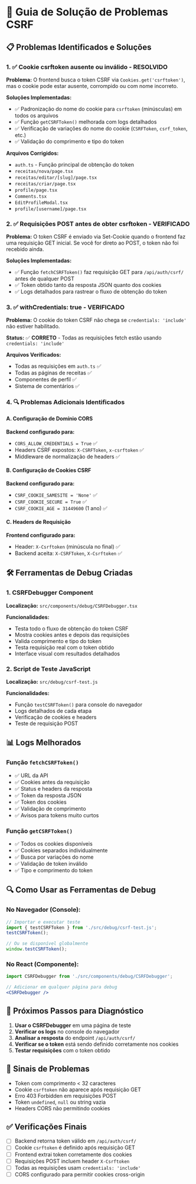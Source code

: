 # 🔧 Guia de Solução de Problemas CSRF

## 📋 Problemas Identificados e Soluções

### 1. ✅ **Cookie csrftoken ausente ou inválido** - RESOLVIDO

**Problema:** O frontend busca o token CSRF via `Cookies.get('csrftoken')`, mas o cookie pode estar ausente, corrompido ou com nome incorreto.

**Soluções Implementadas:**
- ✅ Padronização do nome do cookie para `csrftoken` (minúsculas) em todos os arquivos
- ✅ Função `getCSRFToken()` melhorada com logs detalhados
- ✅ Verificação de variações do nome do cookie (`CSRFToken`, `csrf_token`, etc.)
- ✅ Validação do comprimento e tipo do token

**Arquivos Corrigidos:**
- `auth.ts` - Função principal de obtenção do token
- `receitas/nova/page.tsx`
- `receitas/editar/[slug]/page.tsx` 
- `receitas/criar/page.tsx`
- `profile/page.tsx`
- `Comments.tsx`
- `EditProfileModal.tsx`
- `profile/[username]/page.tsx`

### 2. ✅ **Requisições POST antes de obter csrftoken** - VERIFICADO

**Problema:** O token CSRF é enviado via Set-Cookie quando o frontend faz uma requisição GET inicial. Se você for direto ao POST, o token não foi recebido ainda.

**Soluções Implementadas:**
- ✅ Função `fetchCSRFToken()` faz requisição GET para `/api/auth/csrf/` antes de qualquer POST
- ✅ Token obtido tanto da resposta JSON quanto dos cookies
- ✅ Logs detalhados para rastrear o fluxo de obtenção do token

### 3. ✅ **withCredentials: true** - VERIFICADO

**Problema:** O cookie do token CSRF não chega se `credentials: 'include'` não estiver habilitado.

**Status:** ✅ **CORRETO** - Todas as requisições fetch estão usando `credentials: 'include'`

**Arquivos Verificados:**
- Todas as requisições em `auth.ts` ✅
- Todas as páginas de receitas ✅
- Componentes de perfil ✅
- Sistema de comentários ✅

### 4. 🔍 **Problemas Adicionais Identificados**

#### A. Configuração de Domínio CORS
**Backend configurado para:**
- `CORS_ALLOW_CREDENTIALS = True` ✅
- Headers CSRF expostos: `X-CSRFToken`, `x-csrftoken` ✅
- Middleware de normalização de headers ✅

#### B. Configuração de Cookies CSRF
**Backend configurado para:**
- `CSRF_COOKIE_SAMESITE = 'None'` ✅
- `CSRF_COOKIE_SECURE = True` ✅
- `CSRF_COOKIE_AGE = 31449600` (1 ano) ✅

#### C. Headers de Requisição
**Frontend configurado para:**
- Header: `X-Csrftoken` (minúscula no final) ✅
- Backend aceita: `X-CSRFToken`, `X-Csrftoken` ✅

## 🛠️ Ferramentas de Debug Criadas

### 1. CSRFDebugger Component
**Localização:** `src/components/debug/CSRFDebugger.tsx`

**Funcionalidades:**
- Testa todo o fluxo de obtenção do token CSRF
- Mostra cookies antes e depois das requisições
- Valida comprimento e tipo do token
- Testa requisição real com o token obtido
- Interface visual com resultados detalhados

### 2. Script de Teste JavaScript
**Localização:** `src/debug/csrf-test.js`

**Funcionalidades:**
- Função `testCSRFToken()` para console do navegador
- Logs detalhados de cada etapa
- Verificação de cookies e headers
- Teste de requisição POST

## 📊 Logs Melhorados

### Função `fetchCSRFToken()`
- ✅ URL da API
- ✅ Cookies antes da requisição
- ✅ Status e headers da resposta
- ✅ Token da resposta JSON
- ✅ Token dos cookies
- ✅ Validação de comprimento
- ✅ Avisos para tokens muito curtos

### Função `getCSRFToken()`
- ✅ Todos os cookies disponíveis
- ✅ Cookies separados individualmente
- ✅ Busca por variações do nome
- ✅ Validação de token inválido
- ✅ Tipo e comprimento do token

## 🔍 Como Usar as Ferramentas de Debug

### No Navegador (Console):
```javascript
// Importar e executar teste
import { testCSRFToken } from './src/debug/csrf-test.js';
testCSRFToken();

// Ou se disponível globalmente
window.testCSRFToken();
```

### No React (Componente):
```jsx
import CSRFDebugger from './src/components/debug/CSRFDebugger';

// Adicionar em qualquer página para debug
<CSRFDebugger />
```

## 🎯 Próximos Passos para Diagnóstico

1. **Usar o CSRFDebugger** em uma página de teste
2. **Verificar os logs** no console do navegador
3. **Analisar a resposta** do endpoint `/api/auth/csrf/`
4. **Verificar se o token** está sendo definido corretamente nos cookies
5. **Testar requisições** com o token obtido

## 🚨 Sinais de Problemas

- Token com comprimento < 32 caracteres
- Cookie `csrftoken` não aparece após requisição GET
- Erro 403 Forbidden em requisições POST
- Token `undefined`, `null` ou string vazia
- Headers CORS não permitindo cookies

## ✅ Verificações Finais

- [ ] Backend retorna token válido em `/api/auth/csrf/`
- [ ] Cookie `csrftoken` é definido após requisição GET
- [ ] Frontend extrai token corretamente dos cookies
- [ ] Requisições POST incluem header `X-Csrftoken`
- [ ] Todas as requisições usam `credentials: 'include'`
- [ ] CORS configurado para permitir cookies cross-origin